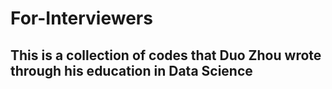 # For-Interviewers
## This is a collection of codes that Duo Zhou wrote through his education in Data Science

